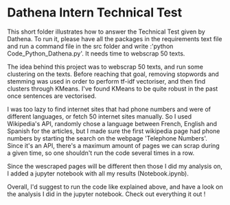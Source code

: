 # Dathena Intern Technical Test

This short folder illustrates how to answer the Technical Test given by Dathena. To run it, please have all the packages in the requirements text file and run a command file in the src folder and write :'python Code_Python_Dathena.py'. It needs time to webscrap 50 texts.

The idea behind this project was to webscrap 50 texts, and run some clustering on the texts. Before reaching that goal, removing stopwords and stemming was used in order to perform tf-idf vectoriser, and then find clusters through KMeans. I've found KMeans to be quite robust in the past once sentences are vectorised.

I was too lazy to find internet sites that had phone numbers and were of different languages, or fetch 50 internet sites manually. So I used Wikipedia's API, randomly chose a language between French, English and Spanish for the articles, but I made sure the first wikipedia page had phone numbers by starting the search on the webpage 'Telephone Numbers'. Since it's an API, there's a maximum amount of pages we can scrap during a given time, so one shouldn't run the code several times in a row.

Since the wescraped pages will be different then those I did my analysis on, I added a jupyter notebook with all my results (Notebook.ipynb).

Overall, I'd suggest to run the code like explained above, and have a look on the analysis I did in the jupyter notebook. Check out everything it out !
